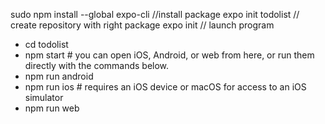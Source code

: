 sudo npm install --global expo-cli //install package
expo init todolist // create repository with right package
expo init // launch program
- cd todolist
- npm start # you can open iOS, Android, or web from here, or run them directly with the commands below.
- npm run android
- npm run ios # requires an iOS device or macOS for access to an iOS simulator
- npm run web